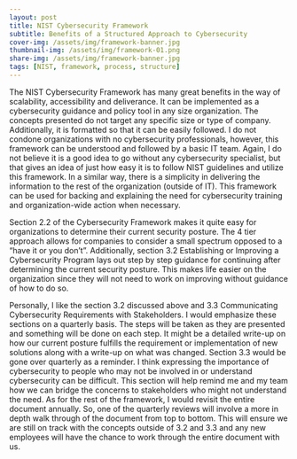 ```yaml
---
layout: post
title: NIST Cybersecurity Framework
subtitle: Benefits of a Structured Approach to Cybersecurity
cover-img: /assets/img/framework-banner.jpg
thumbnail-img: /assets/img/framework-01.png
share-img: /assets/img/framework-banner.jpg
tags: [NIST, framework, process, structure]
---
```



The NIST Cybersecurity Framework has many great benefits in the way of scalability, accessibility and deliverance. It can be implemented as a cybersecurity guidance and policy tool in any size organization. The concepts presented do not target any specific size or type of company. Additionally, it is formatted so that it can be easily followed. I do not condone organizations with no cybersecurity professionals, however, this framework can be understood and followed by a basic IT team. Again, I do not believe it is a good idea to go without any cybersecurity specialist, but that gives an idea of just how easy it is to follow NIST guidelines and utilize this framework. In a similar way, there is a simplicity in delivering the information to the rest of the organization (outside of IT). This framework can be used for backing and explaining the need for cybersecurity training and organization-wide action when necessary.

Section 2.2 of the Cybersecurity Framework makes it quite easy for organizations to determine their current security posture. The 4 tier approach allows for companies to consider a small spectrum opposed to a “have it or you don’t”. Additionally, section 3.2 Establishing or Improving a Cybersecurity Program lays out step by step guidance for continuing after determining the current security posture. This makes life easier on the organization since they will not need to work on improving without guidance of how to do so.

Personally, I like the section 3.2 discussed above and 3.3 Communicating Cybersecurity Requirements with Stakeholders. I would emphasize these sections on a quarterly basis. The steps will be taken as they are presented and something will be done on each step. It might be a detailed write-up on how our current posture fulfills the requirement or implementation of new solutions along with a write-up on what was changed. Section 3.3 would be gone over quarterly as a reminder. I think expressing the importance of cybersecurity to people who may not be involved in or understand cybersecurity can be difficult. This section will help remind me and my team how we can bridge the concerns to stakeholders who might not understand the need. As for the rest of the framework, I would revisit the entire document annually. So, one of the quarterly reviews will involve a more in depth walk through of the document from top to bottom. This will ensure we are still on track with the concepts outside of 3.2 and 3.3 and any new employees will have the chance to work through the entire document with us.
